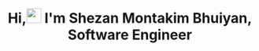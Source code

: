 
<h1 align="center">Hi,<img src="https://raw.githubusercontent.com/MartinHeinz/MartinHeinz/master/wave.gif" width="30px"> I'm Shezan Montakim Bhuiyan, <br> Software Engineer</h1>
